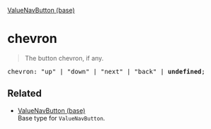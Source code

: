 [ValueNavButton (base)](ValueNavButton_base.md)

# chevron

> The button chevron, if any.

<pre class="docgen_signature">chevron: &quot;up&quot; | &quot;down&quot; | &quot;next&quot; | &quot;back&quot; | <b>undefined</b>;</pre>

## Related

- [<!--{ref:type}-->ValueNavButton (base)](ValueNavButton_base.md) \
    Base type for `ValueNavButton`.
